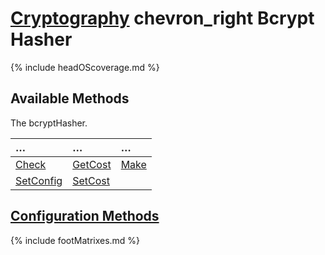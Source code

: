 # [Cryptography](https://reglue4go.github.io/cryptography/ 'Cryptography') <span class="material-symbols-outlined"> chevron_right </span> Bcrypt Hasher

{% include headOScoverage.md %}

## Available Methods

The bcryptHasher.

| &#8230;                 | &#8230;             | &#8230;       |
| :---------------------- | :------------------ | :------------ |
| [Check](#check)         | [GetCost](#getcost) | [Make](#make) |
| [SetConfig](#setconfig) | [SetCost](#setcost) |               |

## [Configuration Methods](https://reglue4go.github.io/cryptography/#configuration-methods)

{% include footMatrixes.md %}
